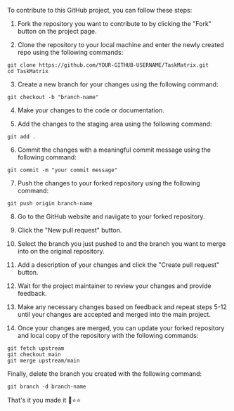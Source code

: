 
To contribute to this GitHub project, you can follow these steps:

1. Fork the repository you want to contribute to by clicking the "Fork" button on the project page.

2. Clone the repository to your local machine and enter the newly created repo using the following commands:

```
git clone https://github.com/YOUR-GITHUB-USERNAME/TaskMatrix.git
cd TaskMatrix
```
3. Create a new branch for your changes using the following command:

```
git checkout -b "branch-name"
```
4. Make your changes to the code or documentation.

5. Add the changes to the staging area using the following command:
```
git add . 
```

6. Commit the changes with a meaningful commit message using the following command:
```
git commit -m "your commit message"
```
7. Push the changes to your forked repository using the following command:
```
git push origin branch-name
```
8. Go to the GitHub website and navigate to your forked repository.

9. Click the "New pull request" button.

10. Select the branch you just pushed to and the branch you want to merge into on the original repository.

11. Add a description of your changes and click the "Create pull request" button.

12. Wait for the project maintainer to review your changes and provide feedback.

13. Make any necessary changes based on feedback and repeat steps 5-12 until your changes are accepted and merged into the main project.

14. Once your changes are merged, you can update your forked repository and local copy of the repository with the following commands:

```
git fetch upstream
git checkout main
git merge upstream/main
```
Finally, delete the branch you created with the following command:
```
git branch -d branch-name
```
That's it you made it 🐣⭐⭐
